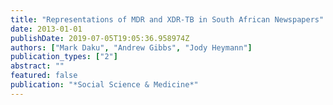 ```yaml
---
title: "Representations of MDR and XDR-TB in South African Newspapers"
date: 2013-01-01
publishDate: 2019-07-05T19:05:36.958974Z
authors: ["Mark Daku", "Andrew Gibbs", "Jody Heymann"]
publication_types: ["2"]
abstract: ""
featured: false
publication: "*Social Science & Medicine*"
---
```


